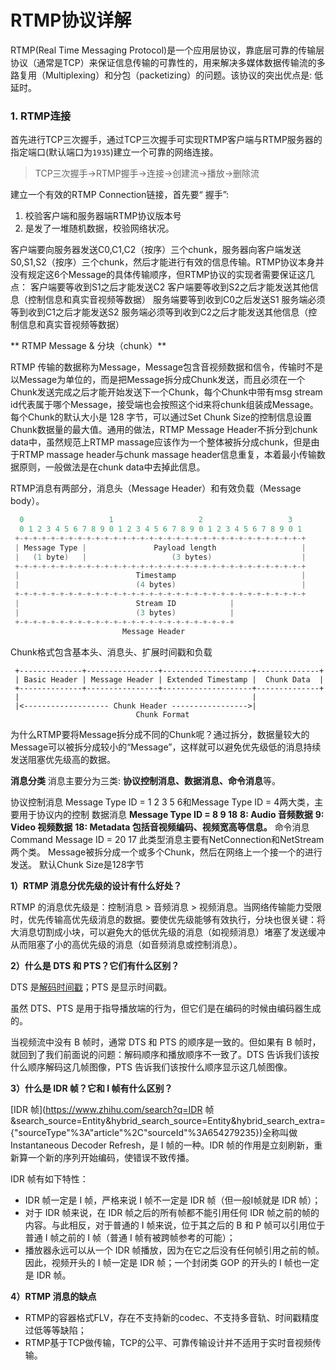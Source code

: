 # RTMP协议详解

RTMP(Real Time Messaging Protocol)是一个应用层协议，靠底层可靠的传输层协议（通常是TCP）来保证信息传输的可靠性的，用来解决多媒体数据传输流的多路复用（Multiplexing）和分包（packetizing）的问题。该协议的突出优点是: 低延时。

### 1. RTMP连接

首先进行TCP三次握手，通过TCP三次握手可实现RTMP客户端与RTMP服务器的指定端口(默认端口为`1935`)建立一个可靠的网络连接。

> TCP三次握手->RTMP握手->连接->创建流->播放->删除流

建立一个有效的RTMP Connection链接，首先要“ 握手”:

1.  校验客户端和服务器端RTMP协议版本号
2. 是发了一堆随机数据，校验网络状况。

客户端要向服务器发送C0,C1,C2（按序）三个chunk，服务器向客户端发送S0,S1,S2（按序）三个chunk，然后才能进行有效的信息传输。RTMP协议本身并没有规定这6个Message的具体传输顺序，但RTMP协议的实现者需要保证这几点：
客户端要等收到S1之后才能发送C2
客户端要等收到S2之后才能发送其他信息（控制信息和真实音视频等数据）
服务端要等到收到C0之后发送S1
服务端必须等到收到C1之后才能发送S2
服务端必须等到收到C2之后才能发送其他信息（控制信息和真实音视频等数据）

** RTMP Message & 分块（chunk）**

RTMP 传输的数据称为Message，Message包含音视频数据和信令，传输时不是以Message为单位的，而是把Message拆分成Chunk发送，而且必须在一个Chunk发送完成之后才能开始发送下一个Chunk，每个Chunk中带有msg stream id代表属于哪个Message，接受端也会按照这个id来将chunk组装成Message。每个Chunk的默认大小是 128 字节，可以通过Set Chunk Size的控制信息设置Chunk数据量的最大值。通用的做法，RTMP Message Header不拆分到chunk data中，虽然规范上RTMP massage应该作为一个整体被拆分成chunk，但是由于RTMP massage header与chunk massage header信息重复，本着最小传输数据原则，一般做法是在chunk data中去掉此信息。

RTMP消息有两部分，消息头（Message Header）和有效负载（Message body）。

```c
  0                   1                   2                   3
  0 1 2 3 4 5 6 7 8 9 0 1 2 3 4 5 6 7 8 9 0 1 2 3 4 5 6 7 8 9 0 1
 +-+-+-+-+-+-+-+-+-+-+-+-+-+-+-+-+-+-+-+-+-+-+-+-+-+-+-+-+-+-+-+-+
 | Message Type |               Payload length                   |
 |   (1 byte)   |                   (3 bytes)                    |
 +-+-+-+-+-+-+-+-+-+-+-+-+-+-+-+-+-+-+-+-+-+-+-+-+-+-+-+-+-+-+-+-+
 |                          Timestamp                            |
 |                          (4 bytes)                            |
 +-+-+-+-+-+-+-+-+-+-+-+-+-+-+-+-+-+-+-+-+-+-+-+-+-+-+-+-+-+-+-+-+
 |                          Stream ID            |
 |                          (3 bytes)            |
 +-+-+-+-+-+-+-+-+-+-+-+-+-+-+-+-+-+-+-+-+-+-+-+-+
                         Message Header
```

Chunk格式包含基本头、消息头、扩展时间戳和负载

```text
 +--------------+----------------+--------------------+--------------+
 | Basic Header | Message Header | Extended Timestamp |  Chunk Data  |
 +--------------+----------------+--------------------+--------------+
 |                                                    |
 |<------------------- Chunk Header ----------------->|
                            Chunk Format
```

为什么RTMP要将Message拆分成不同的Chunk呢？通过拆分，数据量较大的Message可以被拆分成较小的“Message”，这样就可以避免优先级低的消息持续发送阻塞优先级高的数据。

**消息分类**
消息主要分为三类: **协议控制消息、数据消息、命令消息**等。

协议控制消息
Message Type ID = 1 2 3 5 6和Message Type ID = 4两大类，主要用于协议内的控制
数据消息
**Message Type ID = 8 9 18**
**8: Audio 音频数据**
**9: Video 视频数据**
**18: Metadata 包括音视频编码、视频宽高等信息。**
命令消息
Command Message ID = 20 17
此类型消息主要有NetConnection和NetStream两个类。
Message被拆分成一个或多个Chunk，然后在网络上一个接一个的进行发送。
默认Chunk Size是128字节



**1）RTMP 消息分优先级的设计有什么好处？**

RTMP 的消息优先级是：控制消息 > 音频消息 > 视频消息。当网络传输能力受限时，优先传输高优先级消息的数据。要使优先级能够有效执行，分块也很关键：将大消息切割成小块，可以避免大的低优先级的消息（如视频消息）堵塞了发送缓冲从而阻塞了小的高优先级的消息（如音频消息或控制消息）。

**2）什么是 DTS 和 PTS？它们有什么区别？**

DTS 是[解码时间戳](https://www.zhihu.com/search?q=解码时间戳&search_source=Entity&hybrid_search_source=Entity&hybrid_search_extra={"sourceType"%3A"article"%2C"sourceId"%3A654279235})；PTS 是显示时间戳。

虽然 DTS、PTS 是用于指导播放端的行为，但它们是在编码的时候由编码器生成的。

当视频流中没有 B 帧时，通常 DTS 和 PTS 的顺序是一致的。但如果有 B 帧时，就回到了我们前面说的问题：解码顺序和播放顺序不一致了。DTS 告诉我们该按什么顺序解码这几帧图像，PTS 告诉我们该按什么顺序显示这几帧图像。

**3）什么是 IDR 帧？它和 I 帧有什么区别？**

[IDR 帧](https://www.zhihu.com/search?q=IDR 帧&search_source=Entity&hybrid_search_source=Entity&hybrid_search_extra={"sourceType"%3A"article"%2C"sourceId"%3A654279235})全称叫做 Instantaneous Decoder Refresh，是 I 帧的一种。IDR 帧的作用是立刻刷新，重新算一个新的序列开始编码，使错误不致传播。

IDR 帧有如下特性：

- IDR 帧一定是 I 帧，严格来说 I 帧不一定是 IDR 帧（但一般I帧就是 IDR 帧）；
- 对于 IDR 帧来说，在 IDR 帧之后的所有帧都不能引用任何 IDR 帧之前的帧的内容。与此相反，对于普通的 I 帧来说，位于其之后的 B 和 P 帧可以引用位于普通 I 帧之前的 I 帧（普通 I 帧有被跨帧参考的可能）；
- 播放器永远可以从一个 IDR 帧播放，因为在它之后没有任何帧引用之前的帧。因此，视频开头的 I 帧一定是 IDR 帧；一个封闭类 GOP 的开头的 I 帧也一定是 IDR 帧。

**4）RTMP 消息的缺点**

- RTMP的容器格式FLV，存在不支持新的codec、不支持多音轨、时间戳精度过低等等缺陷；
- RTMP基于TCP做传输，TCP的公平、可靠传输设计并不适用于实时音视频传输。
